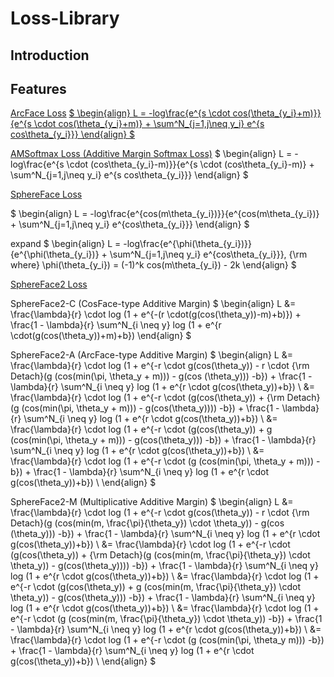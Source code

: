 # Loss-Library

## Introduction

## Features

[ArcFace Loss](https://arxiv.org/pdf/1801.07698.pdf)
[$
\begin{align}
    L = -log\frac{e^{s \cdot cos(\theta_{y_i}+m)}}{e^{s \cdot cos(\theta_{y_i}+m)} + \sum^N_{j=1,j\neq y_i} e^{s cos\theta_{y_i}}}
\end{align}
$](https://github.com/kenyo3023/Loss-Library/blob/main/arcface.py)


[AMSoftmax Loss (Additive Margin Softmax Loss)](https://arxiv.org/pdf/1801.05599.pdf)
$
\begin{align}
    L = -log\frac{e^{s \cdot (cos\theta_{y_i}-m)}}{e^{s \cdot (cos\theta_{y_i}-m)} + \sum^N_{j=1,j\neq y_i} e^{s cos\theta_{y_i}}}
\end{align}
$

[SphereFace Loss](https://arxiv.org/pdf/1704.08063.pdf)

$
\begin{align}
    L = -log\frac{e^{cos(m\theta_{y_i})}}{e^{cos(m\theta_{y_i})} + \sum^N_{j=1,j\neq y_i} e^{cos\theta_{y_i}}}
\end{align}
$

expand
$
\begin{align}
    L = -log\frac{e^{\phi(\theta_{y_i})}}{e^{\phi(\theta_{y_i})} + \sum^N_{j=1,j\neq y_i} e^{cos\theta_{y_i}}}, {\rm where} \phi(\theta_{y_i}) = (-1)^k cos(m\theta_{y_i}) - 2k
\end{align}
$


[SphereFace2 Loss]()

SphereFace2-C (CosFace-type Additive Margin)
$
\begin{align}
    L &= \frac{\lambda}{r} \cdot log (1 + e^{-(r \cdot(g(cos(\theta_y))-m)+b)}) + \frac{1 - \lambda}{r} \sum^N_{i \neq y} log (1 + e^{r \cdot(g(cos(\theta_y))+m)+b})
\end{align}
$

SphereFace2-A (ArcFace-type Additive Margin)
$
\begin{align}
    L &= \frac{\lambda}{r} \cdot log (1 + e^{-r \cdot g(cos(\theta_y)) - r \cdot {\rm Detach}(g (cos(min(\pi, \theta_y + m))) - g(cos  (\theta_y))) -b}) + \frac{1 - \lambda}{r} \sum^N_{i \neq y} log (1 + e^{r \cdot g(cos(\theta_y))+b}) \\
      &= \frac{\lambda}{r} \cdot log (1 + e^{-r \cdot (g(cos(\theta_y)) + {\rm Detach}(g (cos(min(\pi, \theta_y + m))) - g(cos(\theta_y)))) -b}) + \frac{1 - \lambda}{r} \sum^N_{i \neq y} log (1 + e^{r \cdot g(cos(\theta_y))+b}) \\
      &= \frac{\lambda}{r} \cdot log (1 + e^{-r \cdot (g(cos(\theta_y)) + g (cos(min(\pi, \theta_y + m))) - g(cos(\theta_y))) -b}) + \frac{1 - \lambda}{r} \sum^N_{i \neq y} log (1 + e^{r \cdot g(cos(\theta_y))+b}) \\
      &= \frac{\lambda}{r} \cdot log (1 + e^{-r \cdot (g (cos(min(\pi, \theta_y + m))) -b}) + \frac{1 - \lambda}{r} \sum^N_{i \neq y} log (1 + e^{r \cdot g(cos(\theta_y))+b}) \\
\end{align}
$

SphereFace2-M (Multiplicative Additive Margin)
$
\begin{align}
    L &= \frac{\lambda}{r} \cdot log (1 + e^{-r \cdot g(cos(\theta_y)) - r \cdot {\rm Detach}(g (cos(min(m, \frac{\pi}{\theta_y}) \cdot \theta_y)) - g(cos  (\theta_y))) -b}) + \frac{1 - \lambda}{r} \sum^N_{i \neq y} log (1 + e^{r \cdot g(cos(\theta_y))+b}) \\
      &= \frac{\lambda}{r} \cdot log (1 + e^{-r \cdot (g(cos(\theta_y)) + {\rm Detach}(g (cos(min(m, \frac{\pi}{\theta_y}) \cdot \theta_y)) - g(cos(\theta_y)))) -b}) + \frac{1 - \lambda}{r} \sum^N_{i \neq y} log (1 + e^{r \cdot g(cos(\theta_y))+b}) \\
      &= \frac{\lambda}{r} \cdot log (1 + e^{-r \cdot (g(cos(\theta_y)) + g (cos(min(m, \frac{\pi}{\theta_y}) \cdot \theta_y)) - g(cos(\theta_y))) -b}) + \frac{1 - \lambda}{r} \sum^N_{i \neq y} log (1 + e^{r \cdot g(cos(\theta_y))+b}) \\
      &= \frac{\lambda}{r} \cdot log (1 + e^{-r \cdot (g (cos(min(m, \frac{\pi}{\theta_y}) \cdot \theta_y)) -b}) + \frac{1 - \lambda}{r} \sum^N_{i \neq y} log (1 + e^{r \cdot g(cos(\theta_y))+b}) \\
      &= \frac{\lambda}{r} \cdot log (1 + e^{-r \cdot (g (cos(min(\pi, \theta_y m))) -b}) + \frac{1 - \lambda}{r} \sum^N_{i \neq y} log (1 + e^{r \cdot g(cos(\theta_y))+b}) \\
\end{align}
$

